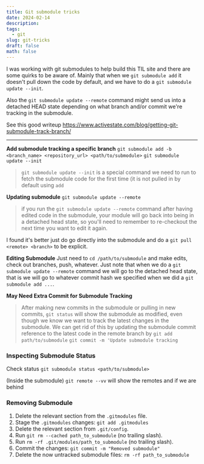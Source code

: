 ```yaml
---
title: Git submodule tricks
date: 2024-02-14
description: 
tags:
  - git
slug: git-tricks
draft: false
math: false
---
```

I was working with git submodules to help build this TIL site and there are some quirks to be aware of. Mainly that when we `git submodule add` it doesn't pull down the code by default, and we have to do a `git submodule update --init`. 

Also the `git submodule update --remote` command might send us into a detached HEAD state depending on what branch and/or commit we're tracking in the submodule. 

See this good writeup <https://www.activestate.com/blog/getting-git-submodule-track-branch/>

---

**Add submodule tracking a specific branch**
`git submodule add -b <branch_name> <repository_url> <path/to/submodule>`
`git submodule update --init`

> `git submodule update --init` is a special command we need to run to fetch the submodule code for the first time (it is not pulled in by default using `add`

**Updating submodule**
`git submodule update --remote`
> if you run the `git submodule update --remote` command after having edited code in the submodule, your module will go back into being in a detached head state, so you'll need to remember to re-checkout the next time you want to edit it again.

I found it's better just do go directly into the submodule and do a `git pull <remote> <branch>` to be explicit. 

**Editing Submodule**
Just need to `cd /path/to/submodule` and make edits, check out branches, push, whatever. Just note that when we do a `git submodule update --remote` command we will go to the detached head state, that is we will go to whatever commit hash we specified when we did a `git submodule add ...`. 

**May Need Extra Commit for Submodule Tracking**
> After making new commits in the submodule or pulling in new commits, `git status` will show the submodule as modified, even though we know we want to track the latest changes in the submodule. We can get rid of this by updating the submodule commit reference to the latest code in the remote branch by
`git add path/to/submodule` 
`git commit -m 'Update submodule tracking`


### Inspecting Submodule Status

Check status
`git submodule status <path/to/submodule>`

(Inside the submodule)
`git remote --vv` will show the remotes and if we are behind 

### Removing Submodule

1. Delete the relevant section from the `.gitmodules` file.
2. Stage the `.gitmodules` changes: `git add .gitmodules`
3. Delete the relevant section from `.git/config`.
4. Run `git rm --cached path_to_submodule` (no trailing slash).
5. Run `rm -rf .git/modules/path_to_submodule` (no trailing slash).
6. Commit the changes: `git commit -m "Removed submodule"`
7. Delete the now untracked submodule files: `rm -rf path_to_submodule`
